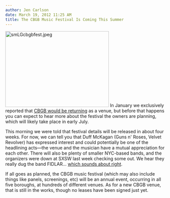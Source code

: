 ```yaml
---
author: Jen Carlson
date: March 19, 2012 11:25 AM
title: The CBGB Music Festival Is Coming This Summer
---
```


<p><span class="mt-enclosure mt-enclosure-image" style="display: inline;"> <img alt="smLGcbgbfest.jpeg" src="https://web.archive.org/web/20120322054318im_/http://gothamist.com/attachments/arts_jen/smLGcbgbfest.jpeg" width="325" height="238" class="image-right"> </span>In January we exclusively reported that <a href="https://web.archive.org/web/20120322054318/http://gothamist.com/2012/01/25/we_hear_cbgb_is_planning_to_reopen.php">CBGB would be returning</a> as a venue, but before that happens you can expect to hear more about the festival the owners are planning, which will likely take place in early July.</p>

<p>This morning we were told that festival details will be released in about four weeks. For now, we can tell you that Duff McKagan (Guns n&apos; Roses, Velvet Revolver) has expressed interest and could potentially be one of the headlining acts&#x2014;the venue and the musician have a mutual appreciation for each other. There will also be plenty of smaller NYC-based bands, and the organizers were down at SXSW last week checking some out. We hear they really dug the band FIDLAR... <a href="https://web.archive.org/web/20120322054318/http://fidlar.bandcamp.com/">which sounds about right</a>.</p>

<p>If all goes as planned, the CBGB music festival (which may also include things like panels, screenings, etc) will be an annual event, occurring in all five boroughs, at hundreds of different venues. As for a new CBGB venue, that is still in the works, though no leases have been signed just yet.</p>